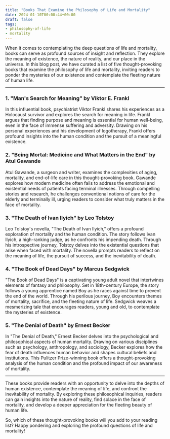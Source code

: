 ```yaml
---
title: "Books That Examine the Philosophy of Life and Mortality"
date: 2024-01-10T00:00:44+00:00
draft: false
tags:
- philosophy-of-life
- mortality
---
```


When it comes to contemplating the deep questions of life and mortality, books can serve as profound sources of insight and reflection. They explore the meaning of existence, the nature of reality, and our place in the universe. In this blog post, we have curated a list of five thought-provoking books that examine the philosophy of life and mortality, inviting readers to ponder the mysteries of our existence and contemplate the fleeting nature of human life.

---

### 1. "Man's Search for Meaning" by Viktor E. Frankl

In this influential book, psychiatrist Viktor Frankl shares his experiences as a Holocaust survivor and explores the search for meaning in life. Frankl argues that finding purpose and meaning is essential for human well-being, even in the face of immense suffering and adversity. Drawing on his personal experiences and his development of logotherapy, Frankl offers profound insights into the human condition and the pursuit of a meaningful existence.

### 2. "Being Mortal: Medicine and What Matters in the End" by Atul Gawande

Atul Gawande, a surgeon and writer, examines the complexities of aging, mortality, and end-of-life care in this thought-provoking book. Gawande explores how modern medicine often fails to address the emotional and existential needs of patients facing terminal illnesses. Through compelling stories and research, he challenges conventional notions of care for the elderly and terminally ill, urging readers to consider what truly matters in the face of mortality.

### 3. "The Death of Ivan Ilyich" by Leo Tolstoy

Leo Tolstoy's novella, "The Death of Ivan Ilyich," offers a profound exploration of mortality and the human condition. The story follows Ivan Ilyich, a high-ranking judge, as he confronts his impending death. Through his introspective journey, Tolstoy delves into the existential questions that arise when faced with mortality. The novella prompts readers to reflect on the meaning of life, the pursuit of success, and the inevitability of death.

### 4. "The Book of Dead Days" by Marcus Sedgwick

"The Book of Dead Days" is a captivating young adult novel that intertwines elements of fantasy and philosophy. Set in 18th-century Europe, the story follows a young apprentice named Boy as he races against time to prevent the end of the world. Through his perilous journey, Boy encounters themes of mortality, sacrifice, and the fleeting nature of life. Sedgwick weaves a mesmerizing tale that encourages readers, young and old, to contemplate the mysteries of existence.

### 5. "The Denial of Death" by Ernest Becker

In "The Denial of Death," Ernest Becker delves into the psychological and philosophical aspects of human mortality. Drawing on various disciplines such as psychology, anthropology, and sociology, Becker explores how the fear of death influences human behavior and shapes cultural beliefs and institutions. This Pulitzer Prize-winning book offers a thought-provoking analysis of the human condition and the profound impact of our awareness of mortality.

---

These books provide readers with an opportunity to delve into the depths of human existence, contemplate the meaning of life, and confront the inevitability of mortality. By exploring these philosophical inquiries, readers can gain insights into the nature of reality, find solace in the face of mortality, and develop a deeper appreciation for the fleeting beauty of human life.

So, which of these thought-provoking books will you add to your reading list? Happy pondering and exploring the profound questions of life and mortality!